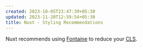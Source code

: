 ```yaml
---
created: 2023-10-05T23:47:39+05:30
updated: 2023-11-20T12:59:54+05:30
title: Nuxt - Styling Recommendations
---
```



Nuxt recommends using [Fontaine](https://github.com/nuxt-modules/fontaine) to reduce your [CLS](https://web.dev/cls/). 